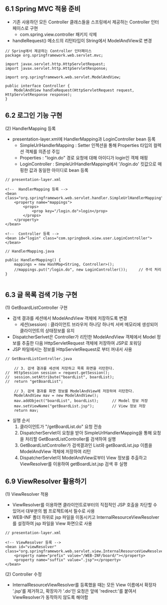 ## 6.1 Spring MVC 적용 준비
+ 기존 사용하던 모든 Controller 클래스들을 스프링에서 제공하는 Controller 인터페이스로 구현
  + com.spring.view.controller 패키지 삭제
+ handleRequest() 메소드의 리턴타입이 String에서 ModelAndView로 변경
```
// Spring에서 제공하는 Controller 인터페이스
package org.springframework.web.servlet.mvc;

import javax.servlet.http.HttpServletRequest;
import javax.servlet.http.HttpServletResponse;

import org.springframework.web.servlet.ModelAndView;

public interface Controller {
	ModelAndView handleRequest(HttpServletRequest request, HttpServletResponse response);
}
```

## 6.2 로그인 기능 구현
(2) HandlerMapping 등록
  + presentation-layer.xml에 HandlerMapping과 LoginController bean 등록
    + SimpleUrlHandlerMapping : Setter 인젝션을 통해 Properties 타입의 컬렉션 객체를 의존성 주입
    + Properties : "login.do" 경로 요청에 대해 아이디가 login인 객체 매핑
    + LoginController : SimpleUrlHandlerMapping에서 '/login.do' 킷값으로 매핑한 값과 동일한 아이디로 bean 등록
```
// presentation-layer.xml

<!--  HandlerMapping 등록 -->
<bean class="org.springframework.web.servlet.handler.SimpleUrlHandlerMapping">
    <property name="mappings">
        <props>
            <prop key="/login.do">login</prop>
        </props>
    </property>
</bean>

<!--  Controller 등록 -->
<bean id="login" class="com.springbook.view.user.LoginController"></bean>

// HandlerMapping.java

public HandlerMapping() {
    mappings = new HashMap<String, Controller>();
    //mappings.put("/login.do", new LoginController());	    // 주석 처리
}


```

## 6.3 글 목록 검색 기능 구현
(1) GetBoardListController 구현
  + 검색 결과를 세션에서 ModelAndView 객체에 저장하도록 변경
    + 세션(session) : 클라이언트 브라우저 하나당 하나씩 서버 메모리에 생성되어 클라이언트의 상태정보를 유지
  + DispatcherSerlvet은 Controller가 리턴한 ModelAndView 객체에서 Model 정보를 추출한 다음 HttpServletRequest 객체에 저장하여 JSP로 포워딩
  + JSP 파일에서는 정보를 HttpServletRequest로 부터 꺼내서 사용
```
// GetBoardListController.java

    // 3. 검색 결과를 세션에 저장하고 목록 화면을 리턴한다.
//  HttpSession session = request.getSession();
//  session.setAttribute("boardList", boardList);
//  return "getBoardList";
		
    // 3. 검색 결과를 화면 정보를 ModelAndView에 저장하여 리턴한다.
    ModelAndView mav = new ModelAndView();
    mav.addObject("boardList", boardList);      // Model 정보 저장
    mav.setViewName("getBoardList.jsp");        // View 정보 저장
    return mav;
```

+ 실행 순서
  1. 클라이언트가 "/getBoardList.do" 요청 전송
  2. DispatcherServlet이 요청을 받아 SimpleUrlHandlerMapping을 통해 요청을 처리할 GetBoardListController를 검색하여 실행
  3. GetBoardListController가 검색결과인 List<BoardVO>와 getBoardList.jsp 이름을 ModelAndView 객체에 저장하여 리턴
  4. DispatcherServlet이 ModelAndView로부터 View 정보를 추출하고 ViewResolver를 이용하여 getBoardList.jsp 검색 후 실행
  
## 6.9 ViewResolver 활용하기
(1) ViewResolver 적용
+ ViewResolver를 이용하면 클라이언트로부터의 직접적인 JSP 호출을 차단할 수 있어서 대부분의 웹 프로젝트에서 필수로 사용
+ WEB-INF 폴더 하위로 jsp 파일을 이동시키고 InternalResourceViewResolver를 설정하여 jsp 파일을 View 화면으로 사용
```
// presentation-layer.xml

<!-- ViewResolver 등록 -->
<bean id="viewResolver" class="org.springframework.web.servlet.view.InternalResourceViewResolver">
    <property name="prefix" value="/WEB-INF/board/"></property>
    <property name="suffix" value=".jsp"></property>
</bean>
```

(2) Controller 수정
+ InternalResourceViewResolver를 등록했을 때는 모든 View 이름에서 확장자 '.jsp'를 제거하고, 확장자가 '.do'인 요청은 앞에 'redirect:'를 붙여서 ViewResolver가 동작하지 않도록 해야함